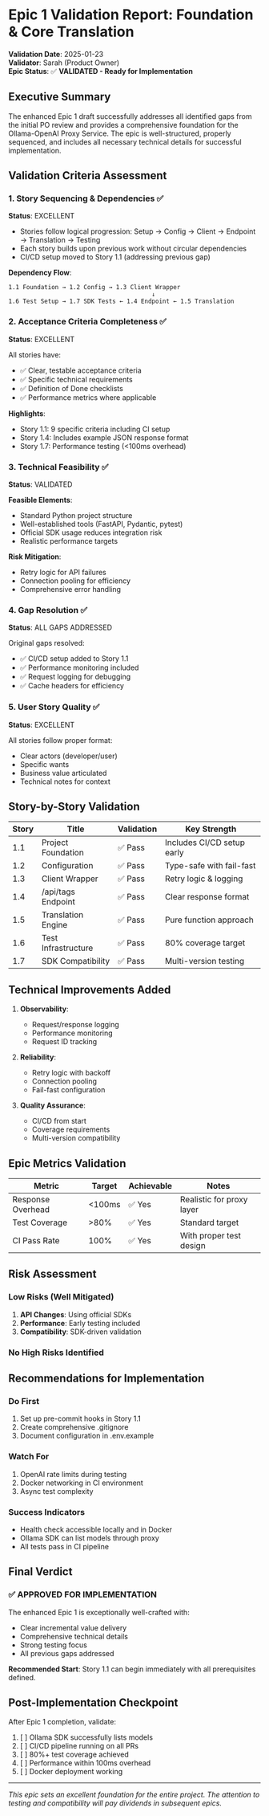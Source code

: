 # Epic 1 Validation Report: Foundation & Core Translation

**Validation Date**: 2025-01-23  
**Validator**: Sarah (Product Owner)  
**Epic Status**: ✅ **VALIDATED - Ready for Implementation**

## Executive Summary

The enhanced Epic 1 draft successfully addresses all identified gaps from the initial PO review and provides a comprehensive foundation for the Ollama-OpenAI Proxy Service. The epic is well-structured, properly sequenced, and includes all necessary technical details for successful implementation.

## Validation Criteria Assessment

### 1. Story Sequencing & Dependencies ✅

**Status**: EXCELLENT

- Stories follow logical progression: Setup → Config → Client → Endpoint → Translation → Testing
- Each story builds upon previous work without circular dependencies
- CI/CD setup moved to Story 1.1 (addressing previous gap)

**Dependency Flow**:
```
1.1 Foundation → 1.2 Config → 1.3 Client Wrapper
                                        ↓
1.6 Test Setup → 1.7 SDK Tests ← 1.4 Endpoint ← 1.5 Translation
```

### 2. Acceptance Criteria Completeness ✅

**Status**: EXCELLENT

All stories have:
- ✅ Clear, testable acceptance criteria
- ✅ Specific technical requirements
- ✅ Definition of Done checklists
- ✅ Performance metrics where applicable

**Highlights**:
- Story 1.1: 9 specific criteria including CI setup
- Story 1.4: Includes example JSON response format
- Story 1.7: Performance testing (<100ms overhead)

### 3. Technical Feasibility ✅

**Status**: VALIDATED

**Feasible Elements**:
- Standard Python project structure
- Well-established tools (FastAPI, Pydantic, pytest)
- Official SDK usage reduces integration risk
- Realistic performance targets

**Risk Mitigation**:
- Retry logic for API failures
- Connection pooling for efficiency
- Comprehensive error handling

### 4. Gap Resolution ✅

**Status**: ALL GAPS ADDRESSED

Original gaps resolved:
- ✅ CI/CD setup added to Story 1.1
- ✅ Performance monitoring included
- ✅ Request logging for debugging
- ✅ Cache headers for efficiency

### 5. User Story Quality ✅

**Status**: EXCELLENT

All stories follow proper format:
- Clear actors (developer/user)
- Specific wants
- Business value articulated
- Technical notes for context

## Story-by-Story Validation

| Story | Title | Validation | Key Strength |
|-------|-------|------------|--------------|
| 1.1 | Project Foundation | ✅ Pass | Includes CI/CD setup early |
| 1.2 | Configuration | ✅ Pass | Type-safe with fail-fast |
| 1.3 | Client Wrapper | ✅ Pass | Retry logic & logging |
| 1.4 | /api/tags Endpoint | ✅ Pass | Clear response format |
| 1.5 | Translation Engine | ✅ Pass | Pure function approach |
| 1.6 | Test Infrastructure | ✅ Pass | 80% coverage target |
| 1.7 | SDK Compatibility | ✅ Pass | Multi-version testing |

## Technical Improvements Added

1. **Observability**:
   - Request/response logging
   - Performance monitoring
   - Request ID tracking

2. **Reliability**:
   - Retry logic with backoff
   - Connection pooling
   - Fail-fast configuration

3. **Quality Assurance**:
   - CI/CD from start
   - Coverage requirements
   - Multi-version compatibility

## Epic Metrics Validation

| Metric | Target | Achievable | Notes |
|--------|--------|------------|-------|
| Response Overhead | <100ms | ✅ Yes | Realistic for proxy layer |
| Test Coverage | >80% | ✅ Yes | Standard target |
| CI Pass Rate | 100% | ✅ Yes | With proper test design |

## Risk Assessment

### Low Risks (Well Mitigated)
1. **API Changes**: Using official SDKs
2. **Performance**: Early testing included
3. **Compatibility**: SDK-driven validation

### No High Risks Identified

## Recommendations for Implementation

### Do First
1. Set up pre-commit hooks in Story 1.1
2. Create comprehensive .gitignore
3. Document configuration in .env.example

### Watch For
1. OpenAI rate limits during testing
2. Docker networking in CI environment
3. Async test complexity

### Success Indicators
- Health check accessible locally and in Docker
- Ollama SDK can list models through proxy
- All tests pass in CI pipeline

## Final Verdict

### ✅ APPROVED FOR IMPLEMENTATION

The enhanced Epic 1 is exceptionally well-crafted with:
- Clear incremental value delivery
- Comprehensive technical details
- Strong testing focus
- All previous gaps addressed

**Recommended Start**: Story 1.1 can begin immediately with all prerequisites defined.

## Post-Implementation Checkpoint

After Epic 1 completion, validate:
1. [ ] Ollama SDK successfully lists models
2. [ ] CI/CD pipeline running on all PRs
3. [ ] 80%+ test coverage achieved
4. [ ] Performance within 100ms overhead
5. [ ] Docker deployment working

---

*This epic sets an excellent foundation for the entire project. The attention to testing and compatibility will pay dividends in subsequent epics.*